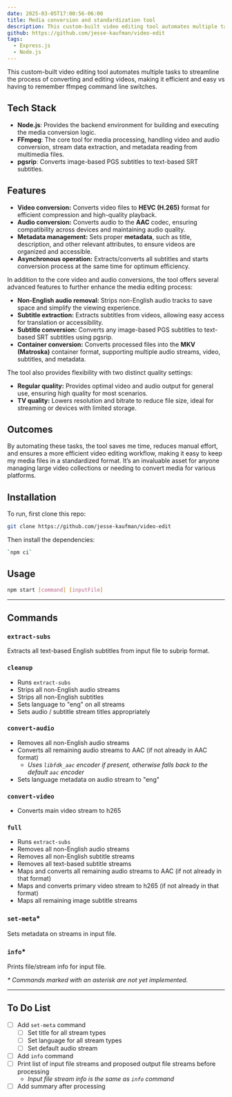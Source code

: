 ```yaml
---
date: 2025-03-05T17:00:56-06:00
title: Media conversion and standardization tool
description: This custom-built video editing tool automates multiple tasks to streamline the process of converting and editing videos, making it efficient and easy vs having to remember ffmpeg command line switches.
github: https://github.com/jesse-kaufman/video-edit
tags:
  - Express.js
  - Node.js
---
```

This custom-built video editing tool automates multiple tasks to streamline the process of converting and editing videos, making it efficient and easy vs having to remember ffmpeg command line switches.

## Tech Stack

- **Node.js**: Provides the backend environment for building and executing the media conversion logic.
- **FFmpeg**: The core tool for media processing, handling video and audio conversion, stream data extraction, and metadata reading from multimedia files.
- **pgsrip**: Converts image-based PGS subtitles to text-based SRT subtitles.

## Features

- **Video conversion:** Converts video files to **HEVC (H.265)** format for efficient compression and high-quality playback.
- **Audio conversion:** Converts audio to the **AAC** codec, ensuring compatibility across devices and maintaining audio quality.
- **Metadata management:** Sets proper **metadata**, such as title, description, and other relevant attributes, to ensure videos are organized and accessible.
- **Asynchronous operation:** Extracts/converts all subtitles and starts conversion process at the same time for optimum efficiency.

In addition to the core video and audio conversions, the tool offers several advanced features to further enhance the media editing process:

- **Non-English audio removal:** Strips non-English audio tracks to save space and simplify the viewing experience.
- **Subtitle extraction:** Extracts subtitles from videos, allowing easy access for translation or accessibility.
- **Subtitle conversion:** Converts any image-based PGS subtitles to text-based SRT subtitles using pgsrip.
- **Container conversion:** Converts processed files into the **MKV (Matroska)** container format, supporting multiple audio streams, video, subtitles, and metadata.

The tool also provides flexibility with two distinct quality settings:

- **Regular quality:** Provides optimal video and audio output for general use, ensuring high quality for most scenarios.
- **TV quality:** Lowers resolution and bitrate to reduce file size, ideal for streaming or devices with limited storage.

## Outcomes

By automating these tasks, the tool saves me time, reduces manual effort, and ensures a more efficient video editing workflow, making it easy to keep my media files in a standardized format. It’s an invaluable asset for anyone managing large video collections or needing to convert media for various platforms.

## Installation

To run, first clone this repo:

```bash
git clone https://github.com/jesse-kaufman/video-edit
```

Then install the dependencies:

```bash
`npm ci`
```

## Usage

```bash
npm start [command] [inputFile]
```

---

## Commands

### `extract-subs`

Extracts all text-based English subtitles from input file to subrip format.

### `cleanup`

- Runs `extract-subs`
- Strips all non-English audio streams
- Strips all non-English subtitles
- Sets language to "eng" on all streams
- Sets audio / subtitle stream titles appropriately

### `convert-audio`

- Removes all non-English audio streams
- Converts all remaining audio streams to AAC (if not already in AAC format)
  - _Uses `libfdk_aac` encoder if present, otherwise falls back to the default `aac` encoder_
- Sets language metadata on audio stream to "eng"

### `convert-video`

- Converts main video stream to h265

### `full`

- Runs `extract-subs`
- Removes all non-English audio streams
- Removes all non-English subtitle streams
- Removes all text-based subtitle streams
- Maps and converts all remaining audio streams to AAC (if not already in that format)
- Maps and converts primary video stream to h265 (if not already in that format)
- Maps all remaining image subtitle streams

### `set-meta`\*

Sets metadata on streams in input file.

### `info`\*

Prints file/stream info for input file.

_\* Commands marked with an asterisk are not yet implemented._

---

## To Do List

- [ ] Add `set-meta` command
  - [ ] Set title for all stream types
  - [ ] Set language for all stream types
  - [ ] Set default audio stream
- [ ] Add `info` command
- [ ] Print list of input file streams and proposed output file streams before processing
  - _Input file stream info is the same as `info` command_
- [ ] Add summary after processing
